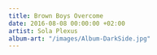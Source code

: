 ```yaml
---
title: Brown Boys Overcome
date: 2016-08-08 00:00:00 +02:00
artist: Sola Plexus
album-art: "/images/Album-DarkSide.jpg"
---
```


